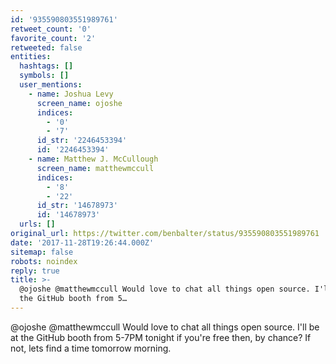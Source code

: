 ```yaml
---
id: '935590803551989761'
retweet_count: '0'
favorite_count: '2'
retweeted: false
entities:
  hashtags: []
  symbols: []
  user_mentions:
    - name: Joshua Levy
      screen_name: ojoshe
      indices:
        - '0'
        - '7'
      id_str: '2246453394'
      id: '2246453394'
    - name: Matthew J. McCullough
      screen_name: matthewmccull
      indices:
        - '8'
        - '22'
      id_str: '14678973'
      id: '14678973'
  urls: []
original_url: https://twitter.com/benbalter/status/935590803551989761
date: '2017-11-28T19:26:44.000Z'
sitemap: false
robots: noindex
reply: true
title: >-
  @ojoshe @matthewmccull Would love to chat all things open source. I'll be at
  the GitHub booth from 5…
---
```


@ojoshe @matthewmccull Would love to chat all things open source. I'll be at the GitHub booth from 5-7PM tonight if you're free then, by chance? If not, lets find a time tomorrow morning.